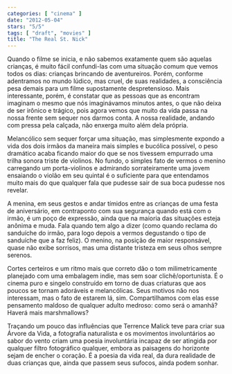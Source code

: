 ```yaml
---
categories: [ "cinema" ]
date: "2012-05-04"
stars: "5/5"
tags: [ "draft", "movies" ]
title: "The Real St. Nick"
---
```

Quando o filme se inicia, e não sabemos exatamente quem são aquelas
crianças, é muito fácil confundi-las com uma situação comum que
vemos todos os dias: crianças brincando de aventureiros. Porém, conforme
adentramos no mundo lúdico, mas cruel, de suas realidades, a consciência
pesa demais para um filme supostamente despretensioso. Mais interessante,
porém, é constatar que as pessoas que as encontram imaginam o mesmo
que nós imaginávamos minutos antes, o que não deixa de ser irônico
e trágico, pois agora vemos que muito da vida passa na nossa frente
sem sequer nos darmos conta. A nossa realidade, andando com pressa pela
calçada, não enxerga muito além dela própria.

Melancólico sem sequer forçar uma situação, mas simplesmente expondo
a vida dos dois irmãos da maneira mais simples e bucólica possível,
o peso dramático acaba ficando maior do que se nos tivessem empurrado
uma trilha sonora triste de violinos. No fundo, o simples fato de vermos o
menino carregando um porta-violinos e admirando sorrateiramente uma jovem
ensaiando o violão em seu quintal é o suficiente para que entendamos
muito mais do que qualquer fala que pudesse sair de sua boca pudesse
nos revelar.

A menina, em seus gestos e andar tímidos entre as crianças de uma festa
de aniversário, em contraponto com sua segurança quando está com o
irmão, é um poço de expressão, ainda que na maioria das situações
esteja anônima e muda. Fala quando tem algo a dizer (como quando reclama
do sanduíche do irmão, para logo depois a vermos degustando o tipo de
sanduíche que a faz feliz). O menino, na posição de maior responsável,
quase não exibe sorrisos, mas uma distante tristeza em seus olhos sempre
serenos.

Cortes certeiros e um ritmo mais que correto dão o tom milimetricamente
planejado com uma embalagem indie, mas sem soar clichê/oportunista. É
o cinema puro e singelo construído em torno de duas criaturas que
aos poucos se tornam adoráveis e melancólicas. Seus motivos não
nos interessam, mas o fato de estarem lá, sim. Compartilhamos com
elas esse pensamento maldoso de qualquer adulto medroso: como será o
amanhã? Haverá mais marshmallows?

Traçando um pouco das influências que Terrence Malick teve para
criar sua Árvore da Vida, a fotografia naturalista e os movimentos
involuntários ao sabor do vento criam uma poesia involuntária incapaz
de ser atingida por qualquer filtro fotográfico qualquer, embora as
paisagens do horizonte sejam de encher o coração. É a poesia da vida
real, da dura realidade de duas crianças que, ainda que passem seus
sufocos, ainda podem sonhar.

